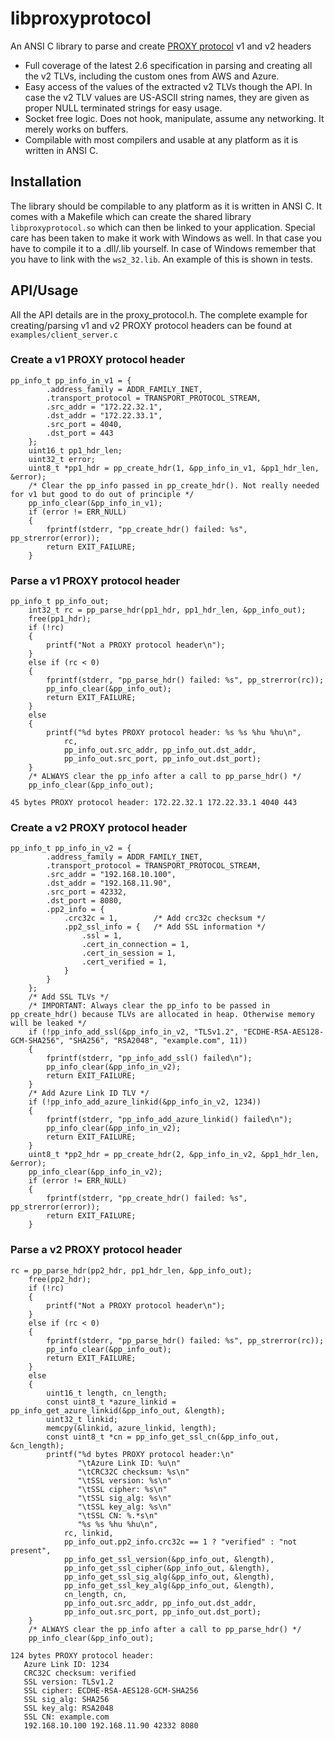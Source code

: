 # libproxyprotocol
An ANSI C library to parse and create [PROXY protocol](https://www.haproxy.org/download/2.6/doc/proxy-protocol.txt) v1 and v2 headers
* Full coverage of the latest 2.6 specification in parsing and creating all the v2 TLVs, including the custom ones from AWS and Azure.
* Easy access of the values of the extracted v2 TLVs though the API. In case the v2 TLV values are US-ASCII string names, they are given as proper NULL terminated strings for easy usage.
* Socket free logic. Does not hook, manipulate, assume any networking. It merely works on buffers.
* Compilable with most compilers and usable at any platform as it is written in ANSI C.

## Installation
The library should be compilable to any platform as it is written in ANSI C. It comes with a Makefile which can create the shared library `libproxyprotocol.so` which can then be linked to your application. Special care has been taken to make it work with Windows as well. In that case you have to compile it to a .dll/.lib yourself. In case of Windows remember that you have to link with the `ws2_32.lib`. An example of this is shown in tests.

## API/Usage
All the API details are in the proxy_protocol.h. The complete example for creating/parsing v1 and v2 PROXY protocol headers can be found at `examples/client_server.c`

### Create a v1 PROXY protocol header
```
pp_info_t pp_info_in_v1 = {
        .address_family = ADDR_FAMILY_INET,
        .transport_protocol = TRANSPORT_PROTOCOL_STREAM,
        .src_addr = "172.22.32.1",
        .dst_addr = "172.22.33.1",
        .src_port = 4040,
        .dst_port = 443
    };
    uint16_t pp1_hdr_len;
    uint32_t error;
    uint8_t *pp1_hdr = pp_create_hdr(1, &pp_info_in_v1, &pp1_hdr_len, &error);
    /* Clear the pp_info passed in pp_create_hdr(). Not really needed for v1 but good to do out of principle */
    pp_info_clear(&pp_info_in_v1);
    if (error != ERR_NULL)
    {
        fprintf(stderr, "pp_create_hdr() failed: %s", pp_strerror(error));
        return EXIT_FAILURE;
    }
```

### Parse a v1 PROXY protocol header
```
pp_info_t pp_info_out;
    int32_t rc = pp_parse_hdr(pp1_hdr, pp1_hdr_len, &pp_info_out);
    free(pp1_hdr);
    if (!rc)
    {
        printf("Not a PROXY protocol header\n");
    }
    else if (rc < 0)
    {
        fprintf(stderr, "pp_parse_hdr() failed: %s", pp_strerror(rc));
        pp_info_clear(&pp_info_out);
        return EXIT_FAILURE;
    }
    else
    {
        printf("%d bytes PROXY protocol header: %s %s %hu %hu\n",
            rc,
            pp_info_out.src_addr, pp_info_out.dst_addr,
            pp_info_out.src_port, pp_info_out.dst_port);
    }
    /* ALWAYS clear the pp_info after a call to pp_parse_hdr() */
    pp_info_clear(&pp_info_out);
```
```
45 bytes PROXY protocol header: 172.22.32.1 172.22.33.1 4040 443
```

### Create a v2 PROXY protocol header
```
pp_info_t pp_info_in_v2 = {
        .address_family = ADDR_FAMILY_INET,
        .transport_protocol = TRANSPORT_PROTOCOL_STREAM,
        .src_addr = "192.168.10.100",
        .dst_addr = "192.168.11.90",
        .src_port = 42332,
        .dst_port = 8080,
        .pp2_info = {
            .crc32c = 1,        /* Add crc32c checksum */
            .pp2_ssl_info = {   /* Add SSL information */
                .ssl = 1,
                .cert_in_connection = 1,
                .cert_in_session = 1,
                .cert_verified = 1,
            }
        }
    };
    /* Add SSL TLVs */
    /* IMPORTANT: Always clear the pp_info to be passed in pp_create_hdr() because TLVs are allocated in heap. Otherwise memory will be leaked */
    if (!pp_info_add_ssl(&pp_info_in_v2, "TLSv1.2", "ECDHE-RSA-AES128-GCM-SHA256", "SHA256", "RSA2048", "example.com", 11))
    {
        fprintf(stderr, "pp_info_add_ssl() failed\n");
        pp_info_clear(&pp_info_in_v2);
        return EXIT_FAILURE;
    }
    /* Add Azure Link ID TLV */
    if (!pp_info_add_azure_linkid(&pp_info_in_v2, 1234))
    {
        fprintf(stderr, "pp_info_add_azure_linkid() failed\n");
        pp_info_clear(&pp_info_in_v2);
        return EXIT_FAILURE;
    }
    uint8_t *pp2_hdr = pp_create_hdr(2, &pp_info_in_v2, &pp1_hdr_len, &error);
    pp_info_clear(&pp_info_in_v2);
    if (error != ERR_NULL)
    {
        fprintf(stderr, "pp_create_hdr() failed: %s", pp_strerror(error));
        return EXIT_FAILURE;
    }
```

### Parse a v2 PROXY protocol header
```
rc = pp_parse_hdr(pp2_hdr, pp1_hdr_len, &pp_info_out);
    free(pp2_hdr);
    if (!rc)
    {
        printf("Not a PROXY protocol header\n");
    }
    else if (rc < 0)
    {
        fprintf(stderr, "pp_parse_hdr() failed: %s", pp_strerror(rc));
        pp_info_clear(&pp_info_out);
        return EXIT_FAILURE;
    }
    else
    {
        uint16_t length, cn_length;
        const uint8_t *azure_linkid = pp_info_get_azure_linkid(&pp_info_out, &length);
        uint32_t linkid;
        memcpy(&linkid, azure_linkid, length);
        const uint8_t *cn = pp_info_get_ssl_cn(&pp_info_out, &cn_length);
        printf("%d bytes PROXY protocol header:\n"
               "\tAzure Link ID: %u\n"
               "\tCRC32C checksum: %s\n"
               "\tSSL version: %s\n"
               "\tSSL cipher: %s\n"
               "\tSSL sig_alg: %s\n"
               "\tSSL key_alg: %s\n"
               "\tSSL CN: %.*s\n"
               "%s %s %hu %hu\n",
            rc, linkid,
            pp_info_out.pp2_info.crc32c == 1 ? "verified" : "not present",
            pp_info_get_ssl_version(&pp_info_out, &length),
            pp_info_get_ssl_cipher(&pp_info_out, &length),
            pp_info_get_ssl_sig_alg(&pp_info_out, &length),
            pp_info_get_ssl_key_alg(&pp_info_out, &length),
            cn_length, cn,
            pp_info_out.src_addr, pp_info_out.dst_addr,
            pp_info_out.src_port, pp_info_out.dst_port);
    }
    /* ALWAYS clear the pp_info after a call to pp_parse_hdr() */
    pp_info_clear(&pp_info_out);
```
```
124 bytes PROXY protocol header:
   Azure Link ID: 1234
   CRC32C checksum: verified
   SSL version: TLSv1.2
   SSL cipher: ECDHE-RSA-AES128-GCM-SHA256
   SSL sig_alg: SHA256
   SSL key_alg: RSA2048
   SSL CN: example.com
   192.168.10.100 192.168.11.90 42332 8080
```

